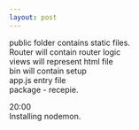 ```yaml
---
layout: post
---
```

  

public folder contains static files.  
Router will contain router logic  
views will represent html file  
bin will contain setup  
app.js entry file  
package - recepie.  
  

20:00  
Installing nodemon.  